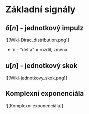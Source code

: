 # Základní signály
## $\delta[n]$ - jednotkový impulz
![[Wiki-Dirac_distribution.png]]
- $\delta$ - "delta" = rozdíl, změna
## $u[n]$ - jednotkový skok
![[Wiki-jednotkovy_skok.png]]
## Komplexní exponenciála
![[Komplexní exponenciála]]